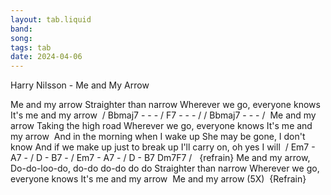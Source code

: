 ```yaml
---
layout: tab.liquid
band:
song:
tags: tab
date: 2024-04-06
---
```

Harry Nilsson - Me and My Arrow

Me and my arrow Straighter than narrow Wherever we go, everyone knows It's me and my arrow  / Bbmaj7 - - - / F7 - - - / / Bbmaj7 - - - /  Me and my arrow Taking the high road Wherever we go, everyone knows It's me and my arrow  And in the morning when I wake up She may be gone, I don't know And if we make up just to break up I'll carry on, oh yes I will  / Em7 - A7 - / D - B7 - / Em7 - A7 - / D - B7 Dm7F7 /   {refrain} Me and my arrow, Do-do-loo-do, do-do do-do do do Straighter than narrow Wherever we go, everyone knows It's me and my arrow  Me and my arrow (5X)  {Refrain}


